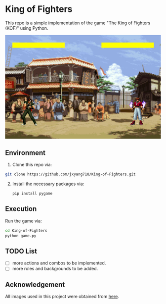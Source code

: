 # King of Fighters

This repo is a simple implementation of the game "The King of Fighters (KOF)" using Python.

![kof](./assets/kof.jpg)

## Environment

1. Clone this repo via:

  ```bash
  git clone https://github.com/jxyang710/King-of-Fighters.git
  ```

2. Install the necessary packages via:

	```bash
	pip install pygame
	```

## Execution

Run the game via:

```bash
cd King-of-Fighters
python game.py
```

## TODO List

- [ ] more actions and combos to be implemented.
- [ ] more roles and backgrounds to be added.

## Acknowledgement

All images used in this project were obtained from [here](https://www.aigei.com/).